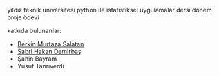 yıldız teknik üniversitesi python ile istatistiksel uygulamalar dersi dönem proje ödevi 

katkıda bulunanlar:

- [Berkin Murtaza Salatan](https://github.com/berkinsalatan)
- [Sabri Hakan Demirbaş](https://github.com/SHaken53)
- Şahin Bayram
- Yusuf Tanrıverdi

